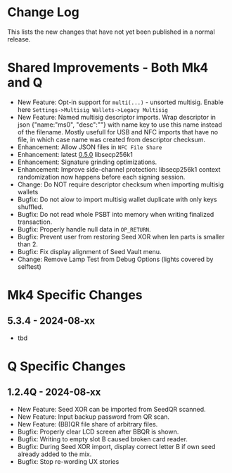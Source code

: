 # Change Log

This lists the new changes that have not yet been published in a normal release.

# Shared Improvements - Both Mk4 and Q

- New Feature: Opt-in support for `multi(...)` - unsorted multisig. Enable here `Settings->Multisig Wallets->Legacy Multisig`
- New Feature: Named multisig descriptor imports. Wrap descriptor in json {"name:"ms0", "desc":"<descriptor>"} with name key 
  to use this name instead of the filename. Mostly usefull for USB and NFC imports that have no file, 
  in which case name was created from descriptor checksum.
- Enhancement: Allow JSON files in `NFC File Share`
- Enhancement: latest [0.5.0](https://github.com/bitcoin-core/secp256k1/releases/tag/v0.5.0) libsecp256k1
- Enhancement: Signature grinding optimizations.
- Enhancement: Improve side-channel protection: libsecp256k1 context randomization now happens
  before each signing session.
- Change: Do NOT require descriptor checksum when importing multisig wallets
- Bugfix: Do not alow to import multisig wallet duplicate with only keys shuffled.
- Bugfix: Do not read whole PSBT into memory when writing finalized transaction.
- Bugfix: Properly handle null data in `OP_RETURN`.
- Bugfix: Prevent user from restoring Seed XOR when len parts is smaller than 2.
- Bugfix: Fix display alignment of Seed Vault menu.
- Change: Remove Lamp Test from Debug Options (lights covered by selftest)

# Mk4 Specific Changes

## 5.3.4 - 2024-08-xx

- tbd


# Q Specific Changes

## 1.2.4Q - 2024-08-xx

- New Feature: Seed XOR can be imported from SeedQR scanned.
- New Feature: Input backup password from QR scan.
- New Feature: (BB)QR file share of arbitrary files.
- Bugfix: Properly clear LCD screen after BBQR is shown.
- Bugfix: Writing to empty slot B caused broken card reader.
- Bugfix: During Seed XOR import, display correct letter B if own seed already added to the mix.
- Bugfix: Stop re-wording UX stories


